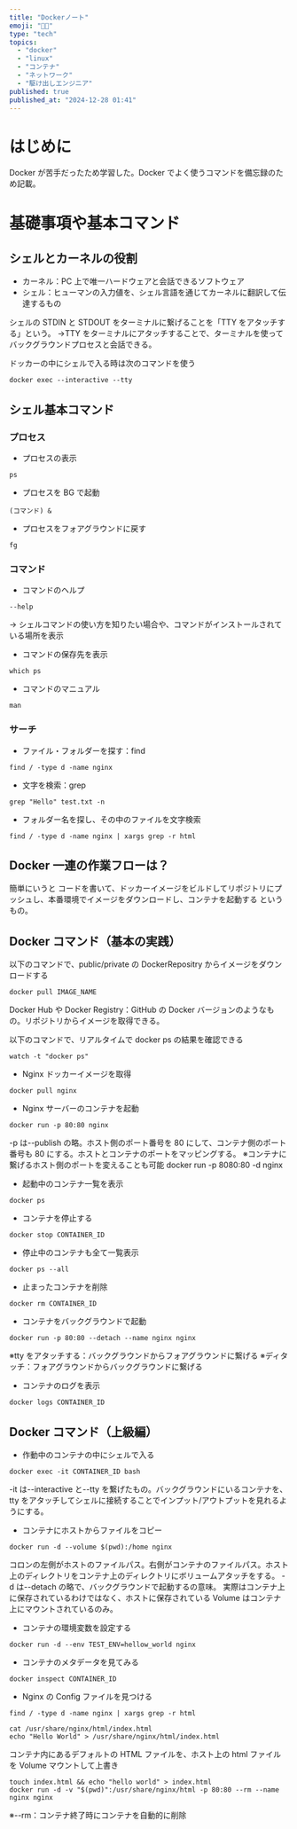```yaml
---
title: "Dockerノート"
emoji: "🧑‍💻"
type: "tech"
topics:
  - "docker"
  - "linux"
  - "コンテナ"
  - "ネットワーク"
  - "駆け出しエンジニア"
published: true
published_at: "2024-12-28 01:41"
---
```


# はじめに

Docker が苦手だったため学習した。Docker でよく使うコマンドを備忘録のため記載。

# 基礎事項や基本コマンド

## シェルとカーネルの役割

- カーネル：PC 上で唯一ハードウェアと会話できるソフトウェア
- シェル：ヒューマンの入力値を、シェル言語を通じてカーネルに翻訳して伝達するもの

シェルの STDIN と STDOUT をターミナルに繋げることを「TTY をアタッチする」という。
→TTY をターミナルにアタッチすることで、ターミナルを使ってバックグラウンドプロセスと会話できる。

ドッカーの中にシェルで入る時は次のコマンドを使う

```Docker
docker exec --interactive --tty
```

## シェル基本コマンド

### プロセス

- プロセスの表示

```Docker
ps
```

- プロセスを BG で起動

```Docker
(コマンド) &
```

- プロセスをフォアグラウンドに戻す

```Docker
fg
```

### コマンド

- コマンドのヘルプ

```Docker
--help
```

→ シェルコマンドの使い方を知りたい場合や、コマンドがインストールされている場所を表示

- コマンドの保存先を表示

```Docker
which ps
```

- コマンドのマニュアル

```Docker
man
```

### サーチ

- ファイル・フォルダーを探す：find

```Docker
find / -type d -name nginx
```

- 文字を検索：grep

```Docker
grep "Hello" test.txt -n
```

- フォルダー名を探し、その中のファイルを文字検索

```Docker
find / -type d -name nginx | xargs grep -r html
```

## Docker 一連の作業フローは？

簡単にいうと
コードを書いて、ドッカーイメージをビルドしてリポジトリにプッシュし、本番環境でイメージをダウンロードし、コンテナを起動する
というもの。

## Docker コマンド（基本の実践）

以下のコマンドで、public/private の DockerRepositry からイメージをダウンロードする

```Docker
docker pull IMAGE_NAME
```

Docker Hub や Docker Registry：GitHub の Docker バージョンのようなもの。リポジトリからイメージを取得できる。

以下のコマンドで、リアルタイムで docker ps の結果を確認できる

```Docker
watch -t "docker ps"
```

- Nginx ドッカーイメージを取得

```Docker
docker pull nginx
```

- Nginx サーバーのコンテナを起動

```Docker
docker run -p 80:80 nginx
```

-p は--publish の略。ホスト側のポート番号を 80 にして、コンテナ側のポート番号も 80 にする。ホストとコンテナのポートをマッピングする。
※コンテナに繋げるホスト側のポートを変えることも可能
docker run -p 8080:80 -d nginx

- 起動中のコンテナ一覧を表示

```Docker
docker ps
```

- コンテナを停止する

```Docker
docker stop CONTAINER_ID
```

- 停止中のコンテナも全て一覧表示

```Docker
docker ps --all
```

- 止まったコンテナを削除

```Docker
docker rm CONTAINER_ID
```

- コンテナをバックグラウンドで起動

```Docker
docker run -p 80:80 --detach --name nginx nginx
```

※tty をアタッチする：バックグラウンドからフォアグラウンドに繋げる
※ディタッチ：フォアグラウンドからバックグラウンドに繋げる

- コンテナのログを表示

```Docker
docker logs CONTAINER_ID
```

## Docker コマンド（上級編）

- 作動中のコンテナの中にシェルで入る

```Docker
docker exec -it CONTAINER_ID bash
```

-it は--interactive と--tty を繋げたもの。バックグラウンドにいるコンテナを、tty をアタッチしてシェルに接続することでインプット/アウトプットを見れるようにする。

- コンテナにホストからファイルをコピー

```Docker
docker run -d --volume $(pwd):/home nginx
```

コロンの左側がホストのファイルパス。右側がコンテナのファイルパス。ホスト上のディレクトリをコンテナ上のディレクトリにボリュームアタッチをする。
-d は--detach の略で、バックグラウンドで起動するの意味。
実際はコンテナ上に保存されているわけではなく、ホストに保存されている Volume はコンテナ上にマウントされているのみ。

- コンテナの環境変数を設定する

```Docker
docker run -d --env TEST_ENV=hellow_world nginx
```

- コンテナのメタデータを見てみる

```Docker
docker inspect CONTAINER_ID
```

- Nginx の Config ファイルを見つける

```Docker
find / -type d -name nginx | xargs grep -r html

cat /usr/share/nginx/html/index.html
echo "Hello World" > /usr/share/nginx/html/index.html
```

コンテナ内にあるデフォルトの HTML ファイルを、ホスト上の html ファイルを Volume マウントして上書き

```Docker
touch index.html && echo "hello world" > index.html
docker run -d -v "$(pwd)":/usr/share/nginx/html -p 80:80 --rm --name nginx nginx
```

※--rm：コンテナ終了時にコンテナを自動的に削除
